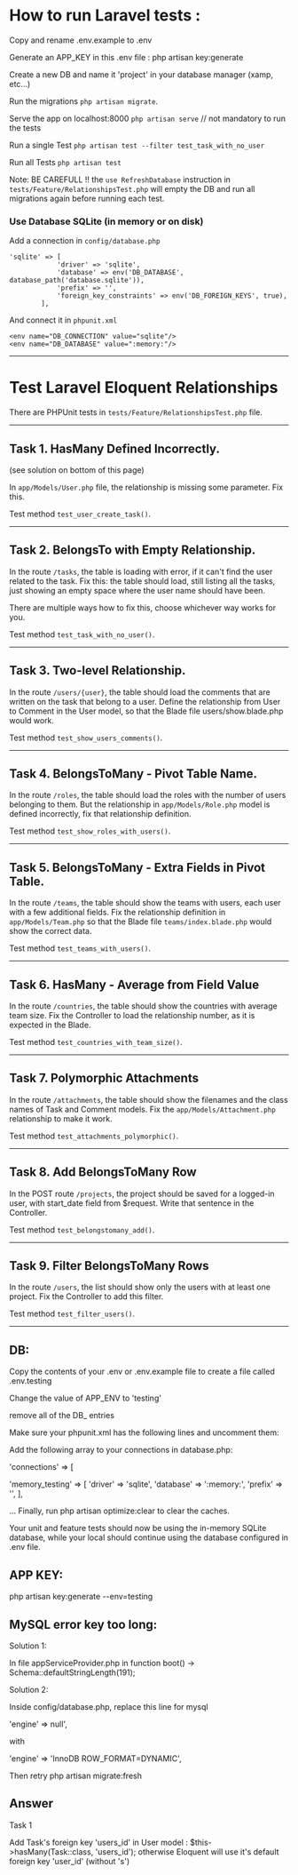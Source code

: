 # How to run Laravel tests :

Copy and rename .env.example to .env

Generate an APP_KEY in this .env file :   php artisan key:generate 

Create a new DB and name it 'project' in your database manager (xamp, etc...)

Run the migrations `php artisan migrate`.

Serve the app on localhost:8000 `php artisan serve` // not mandatory to run the tests

Run a single Test  `php artisan test --filter test_task_with_no_user`

Run all Tests `php artisan test`

Note: BE CAREFULL !! the `use RefreshDatabase` instruction in `tests/Feature/RelationshipsTest.php` will empty the DB and run all migrations again before running each test.

### Use Database SQLite (in memory or on disk)

Add a connection in `config/database.php`
```
'sqlite' => [
            'driver' => 'sqlite',
            'database' => env('DB_DATABASE', database_path('database.sqlite')),
            'prefix' => '',
            'foreign_key_constraints' => env('DB_FOREIGN_KEYS', true),
        ],
```
And connect it in `phpunit.xml`
```
<env name="DB_CONNECTION" value="sqlite"/>
<env name="DB_DATABASE" value=":memory:"/>
```

---
# Test Laravel Eloquent Relationships

There are PHPUnit tests in `tests/Feature/RelationshipsTest.php` file.

---

## Task 1. HasMany Defined Incorrectly.  
(see solution on bottom of this page)

In `app/Models/User.php` file, the relationship is missing some parameter. Fix this.

Test method `test_user_create_task()`.

---

## Task 2. BelongsTo with Empty Relationship.

In the route `/tasks`, the table is loading with error, if it can't find the user related to the task. Fix this: the table should load, still listing all the tasks, just showing an empty space where the user name should have been.

There are multiple ways how to fix this, choose whichever way works for you.

Test method `test_task_with_no_user()`.

---

## Task 3. Two-level Relationship.

In the route `/users/{user}`, the table should load the comments that are written on the task that belong to a user. Define the relationship from User to Comment in the User model, so that the Blade file users/show.blade.php would work.

Test method `test_show_users_comments()`.

---

## Task 4. BelongsToMany - Pivot Table Name.

In the route `/roles`, the table should load the roles with the number of users belonging to them. But the relationship in `app/Models/Role.php` model is defined incorrectly, fix that relationship definition.

Test method `test_show_roles_with_users()`.

---

## Task 5. BelongsToMany - Extra Fields in Pivot Table.

In the route `/teams`, the table should show the teams with users, each user with a few additional fields. Fix the relationship definition in `app/Models/Team.php` so that the Blade file `teams/index.blade.php` would show the correct data.

Test method `test_teams_with_users()`.

---

## Task 6. HasMany - Average from Field Value

In the route `/countries`, the table should show the countries with average team size. Fix the Controller to load the relationship number, as it is expected in the Blade.

Test method `test_countries_with_team_size()`.

---

## Task 7. Polymorphic Attachments

In the route `/attachments`, the table should show the filenames and the class names of Task and Comment models. Fix the `app/Models/Attachment.php` relationship to make it work.

Test method `test_attachments_polymorphic()`.

---

## Task 8. Add BelongsToMany Row

In the POST route `/projects`, the project should be saved for a logged-in user, with start_date field from $request. Write that sentence in the Controller.

Test method `test_belongstomany_add()`.

---

## Task 9. Filter BelongsToMany Rows

In the route `/users`, the list should show only the users with at least one project. Fix the Controller to add this filter.

Test method `test_filter_users()`.

---


DB:
---

Copy the contents of your .env or .env.example file to create a file called .env.testing

Change the value of APP_ENV to 'testing'

remove all of the DB_ entries

Make sure your phpunit.xml has the following lines and uncomment them:

<env name="DB_CONNECTION" value="memory_testing"/>
<env name="DB_DATABASE" value=":memory:"/>

Add the following array to your connections in database.php:

'connections' => [

   'memory_testing' => [
     'driver' => 'sqlite',
     'database' => ':memory:',
     'prefix' => '',
   ],

   ...
Finally, run 
	php artisan optimize:clear
 to clear the caches.

Your unit and feature tests should now be using the in-memory SQLite database, 
while your local should continue using the database configured in .env file.



APP KEY:
--------

php artisan key:generate --env=testing



MySQL error key too long:
------------------------

Solution 1:

In file appServiceProvider.php in function boot() ->   Schema::defaultStringLength(191);

Solution 2:

Inside config/database.php, replace this line for mysql

'engine' => null',

with

'engine' => 'InnoDB ROW_FORMAT=DYNAMIC',


Then retry    php artisan migrate:fresh


## Answer

Task 1

Add Task's foreign key 'users_id' in User model : $this->hasMany(Task::class, 'users_id');
otherwise Eloquent will use it's default foreign key 'user_id' (without 's')
